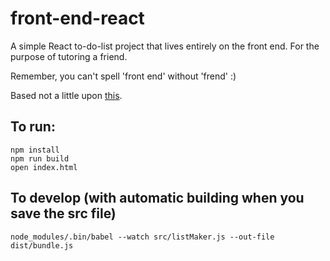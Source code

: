 # front-end-react
A simple React to-do-list project that lives entirely on the front end. For the purpose of tutoring a friend.

Remember, you can't spell 'front end' without 'frend' :)

Based not a little upon [this](http://codepen.io/pankajparashar/pen/MYzgyW?editors=1000#0).

To run:
-----
```
npm install
npm run build
open index.html
```

To develop (with automatic building when you save the src file)
-----
```
node_modules/.bin/babel --watch src/listMaker.js --out-file dist/bundle.js
```
